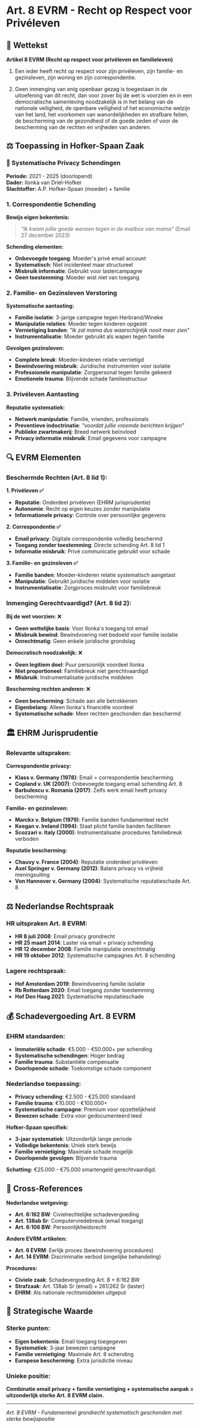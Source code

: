 # Art. 8 EVRM - Recht op Respect voor Privéleven

## 📜 Wettekst

**Artikel 8 EVRM (Recht op respect voor privéleven en familieleven)**

1. Een ieder heeft recht op respect voor zijn privéleven, zijn familie- en gezinsleven, zijn woning en zijn correspondentie.

2. Geen inmenging van enig openbaar gezag is toegestaan in de uitoefening van dit recht, dan voor zover bij de wet is voorzien en in een democratische samenleving noodzakelijk is in het belang van de nationale veiligheid, de openbare veiligheid of het economische welzijn van het land, het voorkomen van wanordelijkheden en strafbare feiten, de bescherming van de gezondheid of de goede zeden of voor de bescherming van de rechten en vrijheden van anderen.

## ⚖️ Toepassing in Hofker-Spaan Zaak

### **🚨 Systematische Privacy Schendingen**

**Periode:** 2021 - 2025 (doorlopend)  
**Dader:** Ilonka van Driel-Hofker  
**Slachtoffer:** A.P. Hofker-Spaan (moeder) + familie

### **1. Correspondentie Schending**

**Bewijs eigen bekentenis:**
> *"Ik kwam jullie goede wensen tegen in de mailbox van mama"* (Email 27 december 2023)

**Schending elementen:**
- **Onbevoegde toegang**: Moeder's privé email account
- **Systematisch**: Niet incidenteel maar structureel
- **Misbruik informatie**: Gebruikt voor lastercampagne
- **Geen toestemming**: Moeder wist niet van toegang

### **2. Familie- en Gezinsleven Verstoring**

**Systematische aantasting:**
- **Familie isolatie**: 3-jarige campagne tegen Herbrand/Wineke
- **Manipulatie relaties**: Moeder tegen kinderen opgezet
- **Vernietiging banden**: *"Ik zal mama dus waarschijnlijk nooit meer zien"*
- **Instrumentalisatie**: Moeder gebruikt als wapen tegen familie

**Gevolgen gezinsleven:**
- **Complete breuk**: Moeder-kinderen relatie vernietigd
- **Bewindvoering misbruik**: Juridische instrumenten voor isolatie
- **Professionele manipulatie**: Zorgpersonal tegen familie gekeerd
- **Emotionele trauma**: Blijvende schade familiestructuur

### **3. Privéleven Aantasting**

**Reputatie systematiek:**
- **Netwerk manipulatie**: Familie, vrienden, professionals
- **Preventieve indoctrinatie**: *"voordat jullie vreemde berichten krijgen"*
- **Publieke zwartmakerij**: Breed netwerk beïnvloed
- **Privacy informatie misbruik**: Email gegevens voor campagne

## 🔍 EVRM Elementen

### **Beschermde Rechten (Art. 8 lid 1):**

**1. Privéleven ✅**
- **Reputatie**: Onderdeel privéleven (EHRM jurisprudentie)
- **Autonomie**: Recht op eigen keuzes zonder manipulatie
- **Informationele privacy**: Controle over persoonlijke gegevens

**2. Correspondentie ✅**  
- **Email privacy**: Digitale correspondentie volledig beschermd
- **Toegang zonder toestemming**: Directe schending Art. 8 lid 1
- **Informatie misbruik**: Privé communicatie gebruikt voor schade

**3. Familie- en gezinsleven ✅**
- **Familie banden**: Moeder-kinderen relatie systematisch aangetast
- **Manipulatie**: Gebruikt juridische middelen voor isolatie
- **Instrumentalisatie**: Zorgproces misbruikt voor familiebreuk

### **Inmenging Gerechtvaardigd? (Art. 8 lid 2):**

**Bij de wet voorzien:** ❌
- **Geen wettelijke basis**: Voor Ilonka's toegang tot email
- **Misbruik bewind**: Bewindvoering niet bedoeld voor familie isolatie
- **Onrechtmatig**: Geen enkele juridische grondslag

**Democratisch noodzakelijk:** ❌  
- **Geen legitiem doel**: Puur persoonlijk voordeel Ilonka
- **Niet proportioneel**: Familiebreuk niet gerechtvaardigd
- **Misbruik**: Instrumentalisatie juridische middelen

**Bescherming rechten anderen:** ❌
- **Geen bescherming**: Schade aan alle betrokkenen
- **Eigenbelang**: Alleen Ilonka's financiële voordeel
- **Systematische schade**: Meer rechten geschonden dan beschermd

## 🏛️ EHRM Jurisprudentie

### **Relevante uitspraken:**

**Correspondentie privacy:**
- **Klass v. Germany (1978)**: Email = correspondentie bescherming
- **Copland v. UK (2007)**: Onbevoegde toegang email schending Art. 8
- **Barbulescu v. Romania (2017)**: Zelfs werk email heeft privacy bescherming

**Familie- en gezinsleven:**
- **Marckx v. Belgium (1979)**: Familie banden fundamenteel recht
- **Keegan v. Ireland (1994)**: Staat plicht familie banden faciliteren
- **Scozzari v. Italy (2000)**: Instrumentalisatie procedures familiebreuk verboden

**Reputatie bescherming:**
- **Chauvy v. France (2004)**: Reputatie onderdeel privéleven  
- **Axel Springer v. Germany (2012)**: Balans privacy vs vrijheid meningsuiting
- **Von Hannover v. Germany (2004)**: Systematische reputatieschade Art. 8

## ⚖️ Nederlandse Rechtspraak

### **HR uitspraken Art. 8 EVRM:**
- **HR 8 juli 2008**: Email privacy grondrecht
- **HR 25 maart 2014**: Laster via email = privacy schending  
- **HR 12 december 2008**: Familie manipulatie onrechtmatig
- **HR 19 oktober 2012**: Systematische campagnes Art. 8 schending

### **Lagere rechtspraak:**
- **Hof Amsterdam 2019**: Bewindvoering familie isolatie
- **Rb Rotterdam 2020**: Email toegang zonder toestemming
- **Hof Den Haag 2021**: Systematische reputatieschade

## 💰 Schadevergoeding Art. 8 EVRM

### **EHRM standaarden:**
- **Immateriële schade**: €5.000 - €50.000+ per schending
- **Systematische schendingen**: Hoger bedrag
- **Familie trauma**: Substantiële compensatie
- **Doorlopende schade**: Toekomstige schade component

### **Nederlandse toepassing:**
- **Privacy schending**: €2.500 - €25.000 standaard
- **Familie trauma**: €10.000 - €100.000+  
- **Systematische campagne**: Premium voor opzettelijkheid
- **Bewezen schade**: Extra voor gedocumenteerd leed

**Hofker-Spaan specifiek:**
- **3-jaar systematiek**: Uitzonderlijk lange periode
- **Volledige bekentenis**: Uniek sterk bewijs
- **Familie vernietiging**: Maximale schade mogelijk
- **Doorlopende gevolgen**: Blijvende trauma

**Schatting:** €25.000 - €75.000 smartengeld gerechtvaardigd.

## 🔗 Cross-References

**Nederlandse wetgeving:**
- **Art. 6:162 BW**: Civielrechtelijke schadevergoeding
- **Art. 138ab Sr**: Computervredebreuk (email toegang)
- **Art. 6:106 BW**: Persoonlijkheidsrecht

**Andere EVRM artikelen:**
- **Art. 6 EVRM**: Eerlijk proces (bewindvoering procedures)
- **Art. 14 EVRM**: Discriminatie verbod (ongelijke behandeling)

**Procedures:**
- **Civiele zaak**: Schadevergoeding Art. 8 + 6:162 BW  
- **Strafzaak**: Art. 138ab Sr (email) + 261/262 Sr (laster)
- **EHRM**: Als nationale rechtsmiddelen uitgeput

## 🎯 Strategische Waarde

### **Sterke punten:**
- **Eigen bekentenis**: Email toegang toegegeven  
- **Systematiek**: 3-jaar bewezen campagne
- **Familie vernietiging**: Maximale Art. 8 schending
- **Europese bescherming**: Extra jurisdictie niveau

### **Unieke positie:**
**Combinatie email privacy + familie vernietiging + systematische aanpak = uitzonderlijk sterke Art. 8 EVRM claim.**

---

*Art. 8 EVRM - Fundamenteel grondrecht systematisch geschonden met sterke bewijspositie*